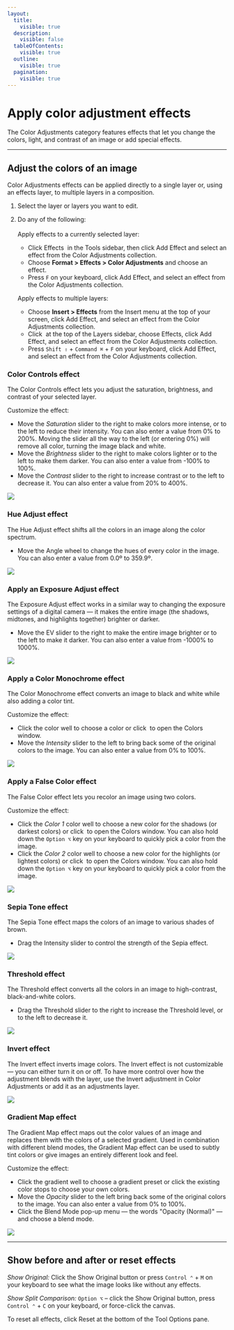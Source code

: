 ```yaml
---
layout:
  title:
    visible: true
  description:
    visible: false
  tableOfContents:
    visible: true
  outline:
    visible: true
  pagination:
    visible: true
---
```


# Apply color adjustment effects

The Color Adjustments category features effects that let you change the colors, light, and contrast of an image or add special effects.

***

## Adjust the colors of an image

Color Adjustments effects can be applied directly to a single layer or, using an effects layer, to multiple layers in a composition.

1. Select the layer or layers you want to edit.
2.  Do any of the following:\
    \
    Apply effects to a currently selected layer:

    * Click Effects <img src="https://help.pixelmator.com/pixelmator-pro/3.5/assets/English/1590058938000.png" alt="" data-size="line"> in the Tools sidebar, then click Add Effect and select an effect from the Color Adjustments collection.
    * Choose **Format > Effects > Color Adjustments** and choose an effect.
    * Press `F` on your keyboard, click Add Effect, and select an effect from the Color Adjustments collection.

    Apply effects to multiple layers:

    * Choose **Insert > Effects** from the Insert menu at the top of your screen, click Add Effect, and select an effect from the Color Adjustments collection.
    * Click <img src="https://help.pixelmator.com/pixelmator-pro/3.5/assets/English/1648724547000.png" alt="" data-size="line"> at the top of the Layers sidebar, choose Effects, click Add Effect, and select an effect from the Color Adjustments collection.
    * Press `Shift ⇧` + `Command ⌘` + `F` on your keyboard, click Add Effect, and select an effect from the Color Adjustments collection.

### Color Controls effect

The Color Controls effect lets you adjust the saturation, brightness, and contrast of your selected layer.

Customize the effect:

* Move the _Saturation_ slider to the right to make colors more intense, or to the left to reduce their intensity. You can also enter a value from 0% to 200%. Moving the slider all the way to the left (or entering 0%) will remove all color, turning the image black and white.
* Move the _Brightness_ slider to the right to make colors lighter or to the left to make them darker. You can also enter a value from -100% to 100%.
* Move the _Contrast_ slider to the right to increase contrast or to the left to decrease it. You can also enter a value from 20% to 400%.

![](https://help.pixelmator.com/pixelmator-pro/3.5/assets/English/1589987398000.png)

### Hue Adjust effect

The Hue Adjust effect shifts all the colors in an image along the color spectrum.

* Move the Angle wheel to change the hues of every color in the image. You can also enter a value from 0.0º to 359.9º.

![](https://help.pixelmator.com/pixelmator-pro/3.5/assets/English/1589987381000.png)

### Apply an Exposure Adjust effect

The Exposure Adjust effect works in a similar way to changing the exposure settings of a digital camera — it makes the entire image (the shadows, midtones, and highlights together) brighter or darker.

* Move the EV slider to the right to make the entire image brighter or to the left to make it darker. You can also enter a value from -1000% to 1000%.

![](https://help.pixelmator.com/pixelmator-pro/3.5/assets/English/1589987362000.png)

### Apply a Color Monochrome effect

The Color Monochrome effect converts an image to black and white while also adding a color tint.

Customize the effect:

* Click the color well to choose a color or click <img src="https://help.pixelmator.com/pixelmator-pro/3.5/assets/English/1582542017000.png" alt="" data-size="line"> to open the Colors window.
* Move the _Intensity_ slider to the left to bring back some of the original colors to the image. You can also enter a value from 0% to 100%.

![](https://help.pixelmator.com/pixelmator-pro/3.5/assets/English/1589987343000.png)

### Apply a False Color effect

The False Color effect lets you recolor an image using two colors.

Customize the effect:

* Click the _Color 1_ color well to choose a new color for the shadows (or darkest colors) or click <img src="https://help.pixelmator.com/pixelmator-pro/3.5/assets/English/1582542017000.png" alt="" data-size="line"> to open the Colors window. You can also hold down the `Option ⌥` key on your keyboard to quickly pick a color from the image.
* Click the _Color 2_ color well to choose a new color for the highlights (or lightest colors) or click <img src="https://help.pixelmator.com/pixelmator-pro/3.5/assets/English/1582542017000.png" alt="" data-size="line"> to open the Colors window. You can also hold down the `Option ⌥` key on your keyboard to quickly pick a color from the image.

![](https://help.pixelmator.com/pixelmator-pro/3.5/assets/English/1589987327000.png)

### Sepia Tone effect

The Sepia Tone effect maps the colors of an image to various shades of brown.

* Drag the Intensity slider to control the strength of the Sepia effect.

![](https://help.pixelmator.com/pixelmator-pro/3.5/assets/English/1589987299000.png)

### Threshold effect

The Threshold effect converts all the colors in an image to high-contrast, black-and-white colors.

* Drag the Threshold slider to the right to increase the Threshold level, or to the left to decrease it.

![](https://help.pixelmator.com/pixelmator-pro/3.5/assets/English/1589987305000.png)

### Invert effect

The Invert effect inverts image colors. The Invert effect is not customizable — you can either turn it on or off. To have more control over how the adjustment blends with the layer, use the Invert adjustment in Color Adjustments or add it as an adjustments layer.

![](https://help.pixelmator.com/pixelmator-pro/3.5/assets/English/1589987264000.png)

### Gradient Map effect

The Gradient Map effect maps out the color values of an image and replaces them with the colors of a selected gradient. Used in combination with different blend modes, the Gradient Map effect can be used to subtly tint colors or give images an entirely different look and feel.

Customize the effect:

* Click the gradient well to choose a gradient preset or click the existing color stops to choose your own colors.
* Move the _Opacity_ slider to the left bring back some of the original colors to the image. You can also enter a value from 0% to 100%.
* Click the Blend Mode pop-up menu — the words "Opacity (Normal)" — and choose a blend mode.

![](https://help.pixelmator.com/pixelmator-pro/3.5/assets/English/1608550073000.png)

***

## Show before and after or reset effects

_Show Original:_ Click the Show Original button or press `Control ⌃` + `M` on your keyboard to see what the image looks like without any effects.

_Show Split Comparison:_ `Option ⌥` – click the Show Original button, press `Control ⌃` + `C` on your keyboard, or force-click the canvas.

To reset all effects, click Reset at the bottom of the Tool Options pane.
